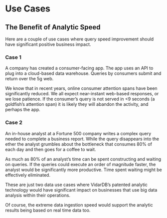 # Use Cases

## The Benefit of Analytic Speed

Here are a couple of use cases where query speed improvement should have significant positive business impact.

### Case 1

A company has created a consumer-facing app. The app uses an API to plug into a cloud-based data warehouse. Queries by consumers submit and return over the 5g web.

We know that in recent years, online consumer attention spans have been significantly reduced. We all expect near-instant web-based responses, or we lose patience. If the consumer’s query is not served in <9 seconds (a goldfish’s attention span) it is likely they will abandon the activity, and perhaps the app.

### Case 2

An in-house analyst at a Fortune 500 company writes a complex query needed to complete a business report. While the query disappears into the ether the analyst grumbles about the bottleneck that consumes 80% of each day and then goes for a coffee to wait.

As much as 80% of an analyst’s time can be spent constructing and waiting on queries.  If the queries could execute an order of magnitude faster, the analyst would be significantly more productive. Time spent waiting might be effectively eliminated.

These are just two data use cases where VidarDB’s patented analytic technology would have significant impact on businesses that use big data analysis within their operations.

Of course, the extreme data ingestion speed would support the analytic results being based on real time data too.
